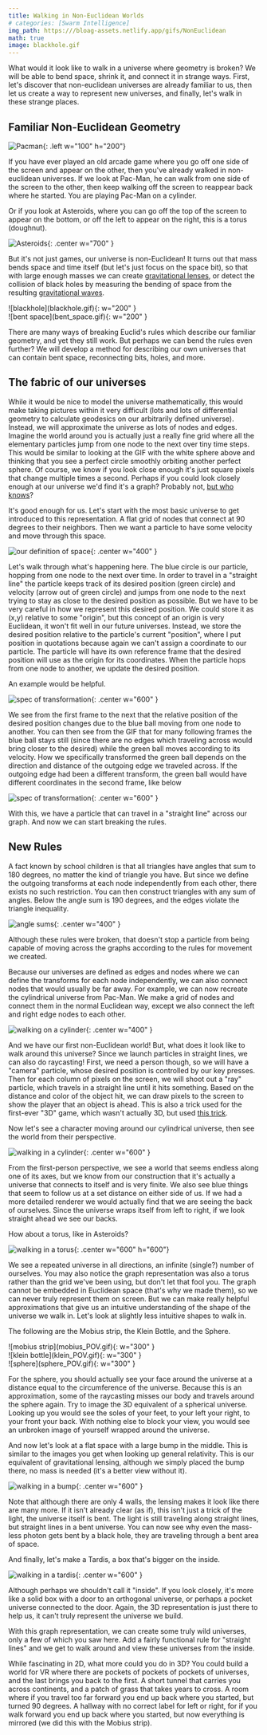 ```yaml
---
title: Walking in Non-Euclidean Worlds
# categories: [Swarm Intelligence]
img_path: https:///bloag-assets.netlify.app/gifs/NonEuclidean
math: true
image: blackhole.gif
---
```


What would it look like to walk in a universe where geometry is broken? We will be able to bend space, shrink it, and connect it in strange ways. First, let's discover that non-euclidean universes are already familiar to us, then let us create a way to represent new universes, and finally, let's walk in these strange places.

## Familiar Non-Euclidean Geometry

![Pacman](pacman.png){: .left w="100" h="200"}

If you have ever played an old arcade game where you go off one side of the screen and appear on the other, then you've already walked in non-euclidean universes. If we look at Pac-Man, he can walk from one side of the screen to the other, then keep walking off the screen to reappear back where he started. You are playing Pac-Man on a cylinder. 

Or if you look at Asteroids, where you can go off the top of the screen to appear on the bottom, or off the left to appear on the right, this is a torus (doughnut).

![Asteroids](asteroids.png){: .center w="700" }

But it's not just games, our universe is non-Euclidean! It turns out that mass bends space and time itself (but let's just focus on the space bit), so that with large enough masses we can create [gravitational lenses](https://en.wikipedia.org/wiki/Gravitational_lens), or detect the collision of black holes by measuring the bending of space from the resulting [gravitational waves](https://en.wikipedia.org/wiki/Gravitational_wave). 

<div class="row align-items-center">
  <div class="col-md-4 mx-auto" markdown="1">
![blackhole](blackhole.gif){: w="200" }
</div>
  <div class="col-md-4 mx-auto" markdown="1">
![bent space](bent_space.gif){: w="200" }
</div>
</div>

There are many ways of breaking Euclid's rules which describe our familiar geometry, and yet they still work. But perhaps we can bend the rules even further? We will develop a method for describing our own universes that can contain bent space, reconnecting bits, holes, and more.

## The fabric of our universes 
While it would be nice to model the universe mathematically, this would make taking pictures within it very difficult (lots and lots of differential geometry to calculate geodesics on our arbitrarily defined universe). Instead, we will approximate the universe as lots of nodes and edges. Imagine the world around you is actually just a really fine grid where all the elementary particles jump from one node to the next over tiny time steps. This would be similar to looking at the GIF with the white sphere above and thinking that you see a perfect circle smoothly orbiting another perfect sphere. Of course, we know if you look close enough it's just square pixels that change multiple times a second. Perhaps if you could look closely enough at our universe we'd find it's a graph? Probably not, [but who knows](https://writings.stephenwolfram.com/2020/04/finally-we-may-have-a-path-to-the-fundamental-theory-of-physics-and-its-beautiful/)?

It's good enough for us. Let's start with the most basic universe to get introduced to this representation. A flat grid of nodes that connect at 90 degrees to their neighbors. Then we want a particle to have some velocity and move through this space.

![our definition of space](grid.gif){: .center w="400" }

Let's walk through what's happening here. The blue circle is our particle, hopping from one node to the next over time. In order to travel in a "straight line" the particle keeps track of its desired position (green circle) and velocity (arrow out of green circle) and jumps from one node to the next trying to stay as close to the desired position as possible. But we have to be very careful in how we represent this desired position. We could store it as (x,y) relative to some "origin", but this concept of an origin is very Euclidean, it won't fit well in our future universes. Instead, we store the desired position relative to the particle's current "position", where I put position in quotations because again we can't assign a coordinate to our particle. The particle will have its own reference frame that the desired position will use as the origin for its coordinates. When the particle hops from one node to another, we update the desired position. 

An example would be helpful.

![spec of transformation](tech1.jpg){: .center w="600" }

We see from the first frame to the next that the relative position of the desired position changes due to the blue ball moving from one node to another. You can then see from the GIF that for many following frames the blue ball stays still (since there are no edges which traveling across would bring closer to the desired) while the green ball moves according to its velocity. How we specifically transformed the green ball depends on the direction and distance of the outgoing edge we traveled across. If the outgoing edge had been a different transform, the green ball would have different coordinates in the second frame, like below

![spec of transformation](tech2.jpg){: .center w="600" }

With this, we have a particle that can travel in a "straight line" across our graph. And now we can start breaking the rules.

## New Rules
A fact known by school children is that all triangles have angles that sum to 180 degrees, no matter the kind of triangle you have. But since we define the outgoing transforms at each node independently from each other, there exists no such restriction. You can then construct triangles with any sum of angles. Below the angle sum is 190 degrees, and the edges violate the triangle inequality.

![angle sums](triangle.jpg){: .center w="400" }

Although these rules were broken, that doesn't stop a particle from being capable of moving across the graphs according to the rules for movement we created.

Because our universes are defined as edges and nodes where we can define the transforms for each node independently, we can also connect nodes that would usually be far away. For example, we can now recreate the cylindrical universe from Pac-Man. We make a grid of nodes and connect them in the normal Euclidean way, except we also connect the left and right edge nodes to each other.

![walking on a cylinder](cylinder.gif){: .center w="400" }

And we have our first non-Euclidean world! But, what does it look like to walk around this universe? Since we launch particles in straight lines, we can also do raycasting! First, we need a person though, so we will have a "camera" particle, whose desired position is controlled by our key presses. Then for each column of pixels on the screen, we will shoot out a "ray" particle, which travels in a straight line until it hits something. Based on the distance and color of the object hit, we can draw pixels to the screen to show the player that an object is ahead. This is also a trick used for the first-ever "3D" game, which wasn't actually 3D, but used [this trick](https://lodev.org/cgtutor/raycasting.html).

Now let's see a character moving around our cylindrical universe, then see the world from their perspective.

![walking in a cylinder](cylinder_POV.gif){: .center w="600" }

From the first-person perspective, we see a world that seems endless along one of its axes, but we know from our construction that it's actually a universe that connects to itself and is very finite. We also see blue things that seem to follow us at a set distance on either side of us. If we had a more detailed renderer we would actually find that we are seeing the back of ourselves. Since the universe wraps itself from left to right, if we look straight ahead we see our backs. 

How about a torus, like in Asteroids?

![walking in a torus](torus_POV.gif){: .center w="600" h="600"}

We see a repeated universe in all directions, an infinite (single?) number of ourselves. You may also notice the graph representation was also a torus rather than the grid we've been using, but don't let that fool you. The graph cannot be embedded in Euclidean space (that's why we made them), so we can never truly represent them on screen. But we can make really helpful approximations that give us an intuitive understanding of the shape of the universe we walk in. Let's look at slightly less intuitive shapes to walk in.

The following are the Mobius strip, the Klein Bottle, and the Sphere.

<div class="row align-items-center">
  <div class="col-md-4 mx-auto" markdown="1">
![mobius strip](mobius_POV.gif){: w="300" }
</div>
  <div class="col-md-4 mx-auto" markdown="1">
![klein bottle](klein_POV.gif){: w="300" }
</div>
  <div class="col-md-4 mx-auto" markdown="1">
![sphere](sphere_POV.gif){: w="300" }
</div>
</div>

For the sphere, you should actually see your face around the universe at a distance equal to the circumference of the universe. Because this is an approximation, some of the raycasting misses our body and travels around the sphere again. Try to image the 3D equivalent of a spherical universe. Looking up you would see the soles of your feet, to your left your right, to your front your back. With nothing else to block your view, you would see an unbroken image of yourself wrapped around the universe.

And now let's look at a flat space with a large bump in the middle. This is similar to the images you get when looking up general relativity. This is our equivalent of gravitational lensing, although we simply placed the bump there, no mass is needed (it's a better view without it).

![walking in a bump](bump.gif){: .center w="600" }

Note that although there are only 4 walls, the lensing makes it look like there are many more. If it isn't already clear (as if), this isn't just a trick of the light, the universe itself is bent. The light is still traveling along straight lines, but straight lines in a bent universe. You can now see why even the mass-less photon gets bent by a black hole, they are traveling through a bent area of space.

And finally, let's make a Tardis, a box that's bigger on the inside.

![walking in a tardis](tardis.gif){: .center w="600" }

Although perhaps we shouldn't call it "inside". If you look closely, it's more like a solid box with a door to an orthogonal universe, or perhaps a pocket universe connected to the door. Again, the 3D representation is just there to help us, it can't truly represent the universe we build.

With this graph representation, we can create some truly wild universes, only a few of which you saw here. Add a fairly functional rule for "straight lines" and we get to walk around and view these universes from the inside. 

While fascinating in 2D, what more could you do in 3D? You could build a world for VR where there are pockets of pockets of pockets of universes, and the last brings you back to the first. A short tunnel that carries you across continents, and a patch of grass that takes years to cross. A room where if you travel too far forward you end up back where you started, but turned 90 degrees. A hallway with no correct label for left or right, for if you walk forward you end up back where you started, but now everything is mirrored (we did this with the Mobius strip).